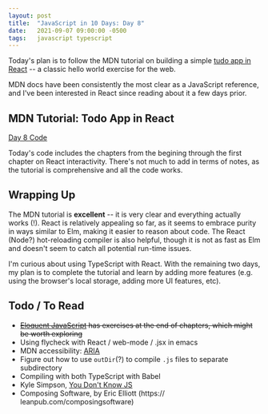 ```yaml
---
layout: post
title:  "JavaScript in 10 Days: Day 8"
date:   2021-09-07 09:00:00 -0500
tags:   javascript typescript
---
```


Today's plan is to follow the MDN tutorial on building a simple [tudo app in React](https://developer.mozilla.org/en-US/docs/Learn/Tools_and_testing/Client-side_JavaScript_frameworks/React_getting_started) -- a classic hello world exercise for the web.

MDN docs have been consistently the most clear as a JavaScript reference, and I've been interested in React since reading about it a few days prior.


## MDN Tutorial: Todo App in React

[Day 8 Code](https://github.com/tkuriyama/learn-js/tree/master/moz-todo-react)

Today's code includes the chapters from the begining through the first chapter on React interactivity. There's not much to add in terms of notes, as the tutorial is comprehensive and all the code works. 



## Wrapping Up

The MDN tutorial is **excellent** -- it is very clear and everything actually works (!). React is relatively appealing so far, as it seems to embrace purity in ways similar to Elm, making it easier to reason about code. The React (Node?) hot-reloading compiler is also helpful, though it is not as fast as Elm and doesn't seem to catch all potential run-time issues.

I'm curious about using TypeScript with React. With the remaining two days, my plan is to complete the tutorial and learn by adding more features (e.g. using the browser's local storage, adding more UI features, etc).


## Todo / To Read

- ~~[Eloquent JavaScript](https://eloquentjavascript.net/) has exercises at the end of chapters, which might be worth exploring~~
- Using flycheck with React / web-mode / .jsx in emacs
- MDN accessibility: [ARIA](https://developer.mozilla.org/en-US/docs/Web/Accessibility/ARIA)
- Figure out how to use `outDir`(?) to compile `.js` files to separate subdirectory
- Compiling with both TypeScript with Babel
- Kyle Simpson, [You Don't Know JS](https://github.com/getify/You-Dont-Know-JS/tree/1st-ed)
- Composing Software, by Eric Elliott (https:// leanpub.com/composingsoftware)
